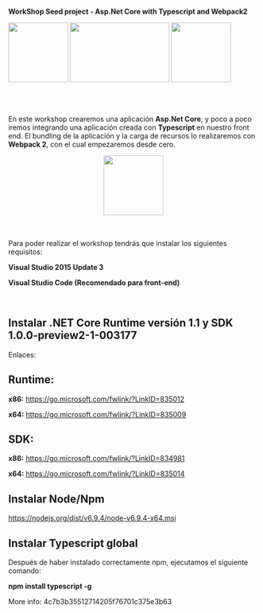 
**WorkShop Seed project - Asp.Net Core with Typescript and Webpack2**


<img src="https://avatars2.githubusercontent.com/u/9141961?v=3&s=400" height="120" width="120">
<img src="https://huangxuan.me/js-module-7day/attach/webpack-icon.png" height="120" width="200">
<img src="http://www.typescriptlang.org/assets/images/icons/apple-touch-icon-180x180.png" height="120" width="120">

<br/><br/>

En este workshop crearemos una aplicación **Asp.Net Core**, y poco a poco iremos integrando una aplicación creada con **Typescript** en nuestro front end. El bundling de la aplicación y la carga de recursos lo realizaremos con **Webpack 2**, con el cual empezaremos desde cero.

<p align="center">
<img align="center" src="https://cdn.meme.am/cache/instances/folder937/400x/62639937.jpg" height="120" width="120">
</p>

<br/><br/>
Para poder realizar el workshop tendrás que instalar los siguientes requisitos:

**Visual Studio 2015 Update 3**

**Visual Studio Code (Recomendado para front-end)**

<br/>

**Instalar .NET Core Runtime versión 1.1 y SDK 1.0.0-preview2-1-003177**
------------------------------------------------------------------------

Enlaces:

**Runtime:**
------------

**x86:**
https://go.microsoft.com/fwlink/?LinkID=835012

**x64:**
https://go.microsoft.com/fwlink/?LinkID=835009

**SDK:**
------------

**x86:**
https://go.microsoft.com/fwlink/?LinkID=834981

**x64:**
https://go.microsoft.com/fwlink/?LinkID=835014


**Instalar Node/Npm**
------------------------------------------------------------------------

https://nodejs.org/dist/v6.9.4/node-v6.9.4-x64.msi


**Instalar Typescript global**
------------------------------------------------------------------------
Después de haber instalado correctamente npm, ejecutamos el siguiente comando:

**npm install typescript -g**



More info:
4c7b3b35512714205f76701c375e3b63
